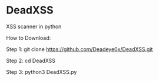 # DeadXSS
XSS scanner in python


How to Download:

Step 1: git clone https://github.com/Deadeye0x/DeadXSS.git

Step 2: cd DeadXSS

Step 3: python3 DeadXSS.py
